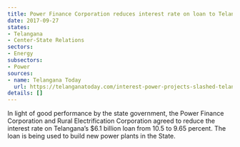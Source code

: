 ```yaml
---
title: Power Finance Corporation reduces interest rate on loan to Telangana
date: 2017-09-27
states:
- Telangana
- Center-State Relations
sectors:
- Energy
subsectors:
- Power
sources:
- name: Telangana Today
  url: https://telanganatoday.com/interest-power-projects-slashed-telangana
details: []
---
```


In light of good performance by the state government, the Power Finance Corporation and Rural Electrification Corporation agreed to reduce the interest rate on Telangana’s $6.1 billion loan from 10.5 to 9.65 percent. The loan is being used to build new power plants in the State.
